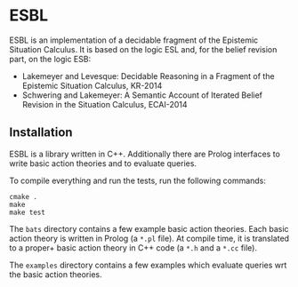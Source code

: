 # ESBL

ESBL is an implementation of a decidable fragment of the Epistemic Situation Calculus.
It is based on the logic ESL and, for the belief revision part, on the logic ESB:

* Lakemeyer and Levesque: Decidable Reasoning in a Fragment of the Epistemic Situation Calculus, KR-2014
* Schwering and Lakemeyer: A Semantic Account of Iterated Belief Revision in the Situation Calculus, ECAI-2014


## Installation

ESBL is a library written in C++.
Additionally there are Prolog interfaces to write basic action theories and to evaluate queries.

To compile everything and run the tests, run the following commands:
```
cmake .
make
make test
```

The `bats` directory contains a few example basic action theories.
Each basic action theory is written in Prolog (a `*.pl` file).
At compile time, it is translated to a proper+ basic action theory in C++ code (a `*.h` and a `*.cc` file).

The `examples` directory contains a few examples which evaluate queries wrt the basic action theories.

